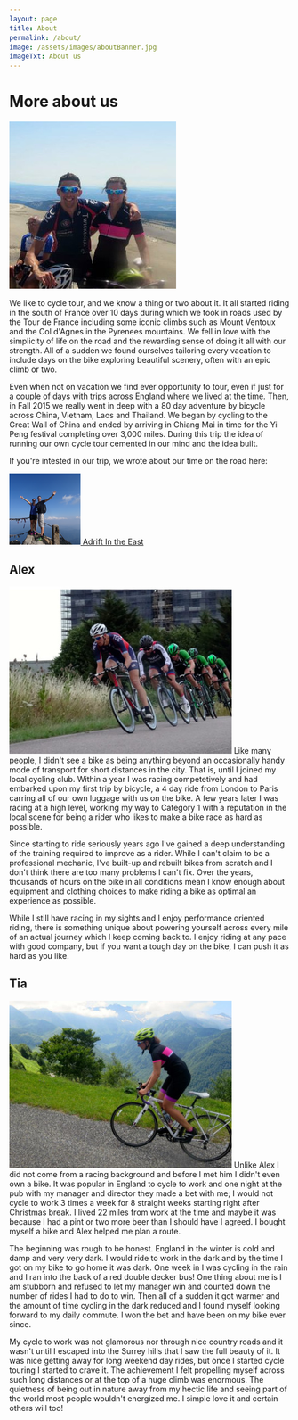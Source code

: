 ```yaml
---
layout: page
title: About
permalink: /about/
image: /assets/images/aboutBanner.jpg
imageTxt: About us
---
```


More about us
=============

![Cycle touring in the South of France up Mt. Ventoux](/assets/images/aboutTiaAlex.jpg)

We like to cycle tour, and we know a thing or two about it. It all started riding in the south of France over 10 days during which we took in roads used by the Tour de France including some iconic climbs such as Mount Ventoux and the Col d'Agnes in the Pyrenees mountains. We fell in love with the simplicity of life on the road and the rewarding sense of doing it all with our strength. All of a sudden we found ourselves tailoring every vacation to include days on the bike exploring beautiful scenery, often with an epic climb or two.

Even when not on vacation we find ever opportunity to tour, even if just for a couple of days with trips across England where we lived at the time. Then, in Fall 2015 we really went in deep with a 80 day adventure by bicycle across China, Vietnam, Laos and Thailand. We began by cycling to the Great Wall of China and ended by arriving in Chiang Mai in time for the Yi Peng festival completing over 3,000 miles. During this trip the idea of running our own cycle tour cemented in our mind and the idea built.

If you're intested in our trip, we wrote about our time on the road here:

 [![Afrift in the East bicycle tour blog](/assets/images/adriftintheeast.png) Adrift In the East](http://adriftintheeast.tumblr.com/post/128888928183/n%C7%90-h%C7%8Eo-china)

Alex
----

![Alex racing](/assets/images/aboutAlex.jpg) Like many people, I didn't see a bike as being anything beyond an occasionally handy mode of transport for short distances in the city. That is, until I joined my local cycling club. Within a year I was racing competetively and had embarked upon my first trip by bicycle, a 4 day ride from London to Paris carring all of our own luggage with us on the bike. A few years later I was racing at a high level, working my way to Category 1 with a reputation in the local scene for being a rider who likes to make a bike race as hard as possible.

Since starting to ride seriously years ago I've gained a deep understanding of the training required to improve as a rider. While I can't claim to be a professional mechanic, I've built-up and rebuilt bikes from scratch and I don't think there are too many problems I can't fix. Over the years, thousands of hours on the bike in all conditions mean I know enough about equipment and clothing choices to make riding a bike as optimal an experience as possible.

While I still have racing in my sights and I enjoy performance oriented riding, there is something unique about powering yourself across every mile of an actual journey which I keep coming back to. I enjoy riding at any pace with good company, but if you want a tough day on the bike, I can push it as hard as you like.

Tia
---

![Tia riding in the French yrenees mountains](/assets/images/aboutTia.jpg) Unlike Alex I did not come from a racing background and before I met him I didn't even own a bike. It was popular in England to cycle to work and one night at the pub with my manager and director they made a bet with me; I would not cycle to work 3 times a week for 8 straight weeks starting right after Christmas break. I lived 22 miles from work at the time and maybe it was because I had a pint or two more beer than I should have I agreed. I bought myself a bike and Alex helped me plan a route.

The beginning was rough to be honest. England in the winter is cold and damp and very very dark. I would ride to work in the dark and by the time I got on my bike to go home it was dark. One week in I was cycling in the rain and I ran into the back of a red double decker bus! One thing about me is I am stubborn and refused to let my manager win and counted down the number of rides I had to do to win. Then all of a sudden it got warmer and the amount of time cycling in the dark reduced and I found myself looking forward to my daily commute. I won the bet and have been on my bike ever since.

My cycle to work was not glamorous nor through nice country roads and it wasn't until I escaped into the Surrey hills that I saw the full beauty of it. It was nice getting away for long weekend day rides, but once I started cycle touring I started to crave it. The achievement I felt propelling myself across such long distances or at the top of a huge climb was enormous. The quietness of being out in nature away from my hectic life and seeing part of the world most people wouldn't energized me. I simple love it and certain others will too!